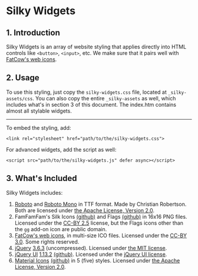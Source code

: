 Silky Widgets
=============

## 1. Introduction

Silky Widgets is an array of website styling that applies directly into HTML controls like ``<button>``, ``<input>``, etc.
We make sure that it pairs well with [FatCow's web icons](https://www.fatcow.com/free-icons).

## 2. Usage

To use this styling, just copy the ``silky-widgets.css`` file, located at ``_silky-assets/css``. You can also copy the entire ``_silky-assets`` as well, which includes what's in section 3 of this document. The index.htm contains almost all stylable widgets.

----------------------------------------------------------------------------------------------------

To embed the styling, add:
```
<link rel="stylesheet" href="path/to/the/silky-widgets.css">
```
For advanced widgets, add the script as well:
```
<script src="path/to/the/silky-widgets.js" defer async></script>
```

## 3. What's Included

Silky Widgets includes:

1. [Roboto](https://fonts.google.com/specimen/Roboto?query=roboto) and [Roboto Mono](https://fonts.google.com/specimen/Roboto+Mono?query=roboto) in TTF format. Made by Christian Robertson. Both are licensed under [the Apache License, Version 2.0](https://www.apache.org/licenses/LICENSE-2.0.html).
2. FamFamFam's Silk Icons [(github)](https://github.com/legacy-icons/famfamfam-silk) and Flags [(github)](https://github.com/legacy-icons/famfamfam-flags) in 16x16 PNG files. Licensed under the [CC-BY 2.5](http://creativecommons.org/licenses/by/2.5/) license, but the Flags icons other than the ``gg`` add-on icon are public domain.
3. [FatCow's web icons](https://www.fatcow.com/free-icons), in multi-size ICO files. Licensed under the [CC-BY 3.0](http://creativecommons.org/licenses/by/3.0/us/). Some rights reserved.
4. [jQuery](https://www.jquery.com/) [3.6.3](https://code.jquery.com/jquery-3.6.3.js) (uncompressed). Licensed under [the MIT license](https://mit-license.org/).
5. [jQuery UI](https://jqueryui.com/) [1.13.2](https://jqueryui.com/resources/download/jquery-ui-1.13.2.zip) [(github)](https://github.com/jquery/jquery-ui). Licensed under the [jQuery UI license](https://github.com/jquery/jquery-ui/blob/main/LICENSE.txt).
6. [Material Icons](https://fonts.google.com/icons) [(github)](https://github.com/google/material-design-icons) in 5 (five) styles. Licensed under [the Apache License, Version 2.0](https://www.apache.org/licenses/LICENSE-2.0.html).
